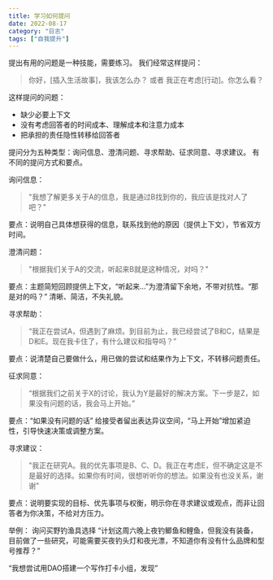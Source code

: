 ```yaml
---
title: 学习如何提问
date: 2022-08-17
category: "日志"
tags: ["自我提升"]
---
```

提出有用的问题是一种技能，需要练习。
我们经常这样提问：
>  你好，[插入生活故事]，我该怎么办？
>  或者
> 我正在考虑[行动]。你怎么看？

这样提问的问题：
- 缺少必要上下文
- 没有考虑回答者的时间成本、理解成本和注意力成本
- 把承担的责任隐性转移给回答者

提问分为五种类型：询问信息、澄清问题、寻求帮助、征求同意、寻求建议。
有不同的提问方式和要点。

询问信息：
> "我想了解更多关于A的信息，我是通过B找到你的，我应该是找对人了吧？"

要点：说明自己具体想获得的信息，联系找到他的原因（提供上下文），节省双方时间。

澄清问题：
> "根据我们关于A的交流，听起来B就是这种情况，对吗？"

要点：主题简短回顾提供上下文，“听起来...”为澄清留下余地，不带对抗性。“那是对的吗？” 清晰、简洁，不失礼貌。

寻求帮助：
> “我正在尝试A，但遇到了麻烦。到目前为止，我已经尝试了B和C，结果是D和E。现在我卡住了，有什么建议和指导吗？”

要点：说清楚自己要做什么，用已做的尝试和结果作为上下文，不转移问题责任。

征求同意：
> “根据我们之前关于X的讨论，我认为Y是最好的解决方案。下一步是Z，如果没有问题的话，我会马上开始。”

要点：“如果没有问题的话” 给接受者留出表达异议空间，“马上开始”增加紧迫性，引导快速决策或调整方案。

寻求建议：
> "我正在研究A。我的优先事项是B、C、D。我正在考虑E，但不确定这是不是最好的选择。如果你有时间，很想听听你的想法。如果没有也没关系，谢谢"

要点：说明要实现的目标、优先事项与权衡，明示你在寻求建议或观点，而非让回答者为你决策，不给对方压力。


举例：
询问买野钓渔具选择
“计划这周六晚上夜钓鲫鱼和鲤鱼，但我没有装备，目前做了一些研究，可能需要买夜钓头灯和夜光漂，不知道你有没有什么品牌和型号推荐？”

“我想尝试用DAO搭建一个写作打卡小组，发现”




